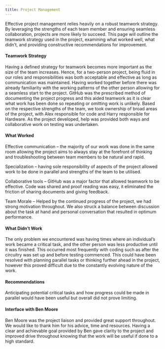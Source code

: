 ```yaml
---
title: Project Management
---
```


Effective project management relies heavily on a robust teamwork strategy. By leveraging the strengths of each team member and ensuring seamless collaboration, projects are more likely to succeed. This page will outline the teamwork strategy used in the project, examining what worked well, what didn’t, and providing constructive recommendations for improvement. 

#### **Teamwork Strategy**

Having a defined strategy for teamwork becomes more important as the size of the team increases. Hence, for a two-person project, being fluid in our roles and responsibilities was both acceptable and effective as long as communication was maintained. Having worked together before there was already familiarity with the working patterns of the other person allowing for a seamless start to the project. GitHub was the prescribed method of documenting the project progress and this aided teamwork as it is clear what work has been done so repeating or omitting work is unlikely. Based on the respective strengths of the team, we took ownership of broad areas of the project, with Alex responsible for code and Harry responsible for Hardware. As the project developed, help was provided both ways and collaborative work on testing was undertaken. 

#### **What Worked**

Effective communication – the majority of our work was done in the same room allowing the project aims to always stay at the forefront of thinking and troubleshooting between team members to be natural and rapid. 

Specialization – having sole responsibility of aspects of the project allowed work to be done in parallel and strengths of the team to be utilised. 

Collaborative tools – GitHub was a major factor that allowed teamwork to be effective. Code was shared and proof reading was easy, it eliminated the friction of sharing documents and giving feedback.

Team Morale – Helped by the continued progress of the project, we had strong motivation throughout. We also struck a balance between discussion about the task at hand and personal conversation that resulted in optimum performance. 

#### **What Didn’t Work**

The only problem we encountered was having times where an individual’s work became a critical task, and the other person was less productive until it was finished. This occurred most frequently with coding such as after the circuitry was set up and before testing commenced. This could have been resolved with planning parallel tasks or thinking further ahead in the project, however this proved difficult due to the constantly evolving nature of the work. 

#### **Recommendations**

Anticipating potential critical tasks and how progress could be made in parallel would have been useful but overall did not prove limiting. 

#### **Interface with Ben Moore**

Ben Moore was the project liaison and provided great support throughout. We would like to thank him for his advice, time and resources. Having a clear and achievable goal provided by Ben gave clarity to the project and improved drive throughout knowing that the work will be useful if done to a high standard. 

